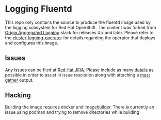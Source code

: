 # Logging Fluentd

This repo only contains the source to produce the fluentd image used by the logging subsystem for Red Hat OpenShift. The content
was forked from [Origin Aggregated Logging](https://github.com/openshift/origin-aggregated-logging)
stack for releases 4.x and later. Please refer to the [cluster-logging-operator](https://github.com/openshift/cluster-logging-operator) for details regarding the operator that deploys and configures this image.  

## Issues

Any issues can be filed at [Red Hat JIRA](https://issues.redhat.com).  Please
include as many [details](docs/issues.md) as possible in order to assist in issue resolution along with attaching a [must gather](https://github.com/openshift/cluster-logging-operator/tree/master/must-gather) output.

## Hacking

Building the image requires docker and [imagebuilder](https://github.com/openshift/imagebuilder).  There is currently an issue using podman and trying to remove directories while building 